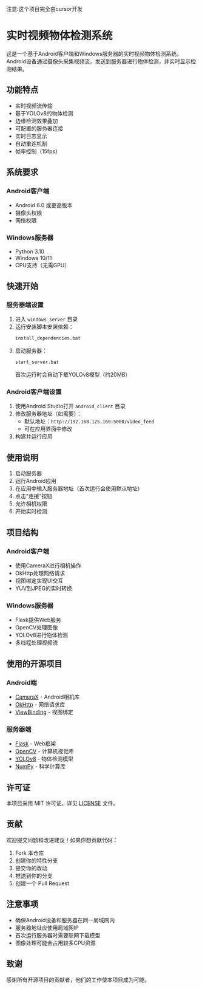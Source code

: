注意:这个项目完全由cursor开发

# 实时视频物体检测系统

这是一个基于Android客户端和Windows服务器的实时视频物体检测系统。Android设备通过摄像头采集视频流，发送到服务器进行物体检测，并实时显示检测结果。

## 功能特点

- 实时视频流传输
- 基于YOLOv8的物体检测
- 边缘检测效果叠加
- 可配置的服务器连接
- 实时日志显示
- 自动重连机制
- 帧率控制（15fps）

## 系统要求

### Android客户端
- Android 6.0 或更高版本
- 摄像头权限
- 网络权限

### Windows服务器
- Python 3.10
- Windows 10/11
- CPU支持（无需GPU）

## 快速开始

### 服务器端设置

1. 进入 `windows_server` 目录
2. 运行安装脚本安装依赖：
   ```bash
   install_dependencies.bat
   ```
3. 启动服务器：
   ```bash
   start_server.bat
   ```
   首次运行时会自动下载YOLOv8模型（约20MB）

### Android客户端设置

1. 使用Android Studio打开 `android_client` 目录
2. 修改服务器地址（如需要）：
   - 默认地址：`http://192.168.125.160:5000/video_feed`
   - 可在应用界面中修改
3. 构建并运行应用

## 使用说明

1. 启动服务器
2. 运行Android应用
3. 在应用中输入服务器地址（首次运行会使用默认地址）
4. 点击"连接"按钮
5. 允许相机权限
6. 开始实时检测

## 项目结构

### Android客户端
- 使用CameraX进行相机操作
- OkHttp处理网络请求
- 视图绑定实现UI交互
- YUV到JPEG的实时转换

### Windows服务器
- Flask提供Web服务
- OpenCV处理图像
- YOLOv8进行物体检测
- 多线程处理视频流

## 使用的开源项目

### Android端
- [CameraX](https://developer.android.com/jetpack/androidx/releases/camera) - Android相机库
- [OkHttp](https://square.github.io/okhttp/) - 网络请求库
- [ViewBinding](https://developer.android.com/topic/libraries/view-binding) - 视图绑定

### 服务器端
- [Flask](https://flask.palletsprojects.com/) - Web框架
- [OpenCV](https://opencv.org/) - 计算机视觉库
- [YOLOv8](https://github.com/ultralytics/ultralytics) - 物体检测模型
- [NumPy](https://numpy.org/) - 科学计算库

## 许可证

本项目采用 MIT 许可证。详见 [LICENSE](LICENSE) 文件。

## 贡献

欢迎提交问题和改进建议！如果你想贡献代码：

1. Fork 本仓库
2. 创建你的特性分支
3. 提交你的改动
4. 推送到你的分支
5. 创建一个 Pull Request

## 注意事项

- 确保Android设备和服务器在同一局域网内
- 服务器地址应使用局域网IP
- 首次运行服务器时需要联网下载模型
- 图像处理可能会占用较多CPU资源


## 致谢

感谢所有开源项目的贡献者，他们的工作使本项目成为可能。
